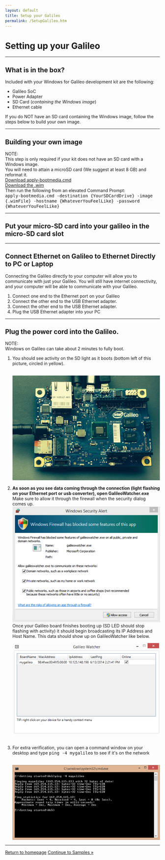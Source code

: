 ```yaml
---
layout: default
title: Setup your Galileo
permalink: /SetupGalileo.htm
---
```


<div class="container">
  <h1>Setting up your Galileo</h1>
  <hr/>

  <h2>What is in the box?</h2>
  Included with your Windows for Galileo development kit are the following:
  <ul>
    <li>Galileo SoC</li>
    <li>Power Adapter</li>
    <li>SD Card (<i>containing the Windows image</i>)</li>
    <li>Ethernet cable</li>
  </ul>
  If you do NOT have an SD card containing the Windows image, follow the steps below to build your own image.
  <hr/>

  <h2>Building your own image</h2>
  <div class="panel panel-info">
    <div class="panel-heading">NOTE:</div>
    <div class="panel-body">This step is only required if your kit does not have an SD card with a Windows image.</div>
  </div>
  You will need to attain a microSD card (We suggest at least 8 GB) and reformat it.<br/>
  <a href="http://codebox/wod/Project/FileDownload.aspx?DownloadId=c06723e3-5de7-e311-9daf-00155d199ab4&ReturnUrl=http%3a%2f%2fcodebox%2fRelease%2fProjectReleases.aspx%3fProjectName%3dwod%26ReleaseId%3d38861">Download apply-bootmedia.cmd</a>
  <br/>
  <a href="http://codebox/wod/Project/FileDownload.aspx?DownloadId=945ad032-66f6-e311-884a-00155d190355&ReturnUrl=http%3a%2f%2fcodebox%2fRelease%2fProjectReleases.aspx%3fProjectName%3dwod%26ReleaseId%3d38861">Download the .wim</a>
  <br/>
  Then run the following from an elevated Command Prompt:<br/>
  <kbd>apply-bootmedia.cmd -destination {YourSDCardDrive} -image {.wimFile} -hostname {WhateverYouFeelLike} -password {WhateverYouFeelLike}</kbd>
  <hr/>

  <h2>Put your micro-SD card into your galileo in the micro-SD card slot</h2>
  <hr/>

  <h2>Connect Ethernet on Galileo to Ethernet Directly to PC or Laptop</h2>
  Connecting the Galileo directly to your computer will allow you to communicate with just your Galileo. You will still have internet connectivity, and your computer will be able to communicate with your Galileo.
  <ol>
    <li>Connect one end to the Ethernet port on your Galileo</li>
    <li>Connect the other end to the USB Ethernet adapter.</li>
    <li>Connect the other end to the USB Ethernet adapter.</li>
    <li>Plug the USB Ethernet adapter into your PC</li>
  </ol>
  <hr/>

  <h2>Plug the power cord into the Galileo.</h2>
  <div class="panel panel-info">
    <div class="panel-heading">NOTE:</div>
    <div class="panel-body">Windows on Galileo can take about 2 minutes to fully boot.</div>
  </div>

  <ol>
    <li>You should see activity on the SD light as it boots (bottom left of this picture, circled in yellow).</li>
    <br/>
    <p>
      <img src="images\SDLed.png"/>
    </p>
    <li>
      <b>
        As soon as you see data coming through the connection (light flashing on your Ethernet port or usb converter), open GalileoWatcher.exe
      </b>
      <br/>
      Make sure to allow it through the firewall when the security dialog comes up.
      <br/>
      <img src="images\GalileoWatcherFirewallDialog.png">
      <br/>
      Once your Galileo board finishes booting up (SD LED should stop flashing with activity) it should begin broadcasting its IP Address and Host Name. This data should show up on GalileoWatcher like below.
    </li>
    <p>
      <img src="images\GalileoWatcherExample.png"/>
    </p>
    <br/>
    <li>
      For extra verification, you can open a command window on your desktop and type <kbd>ping -4 mygalileo</kbd> to see if it's on the network
    </li>
    <br/>
    <p>
      <img src="images\ping.png"/>
    </p>
  </ol>
  <hr/>

  <a class="btn btn-default" href="Index.htm" role="button">Return to homepage</a>
  <a class="btn btn-default" href="SampleApps.htm" role="button">Continue to Samples &raquo;</a>
